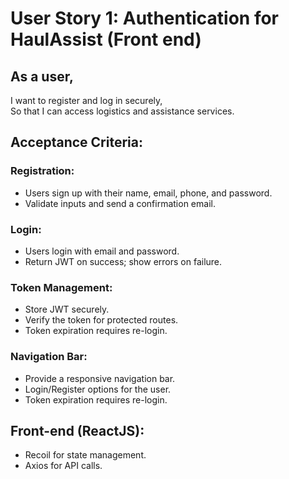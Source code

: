 # User Story 1: Authentication for HaulAssist (Front end)

## As a user,
I want to register and log in securely,  
So that I can access logistics and assistance services.

## Acceptance Criteria:

### Registration:
- Users sign up with their name, email, phone, and password.
- Validate inputs and send a confirmation email.

### Login:
- Users login with email and password.
- Return JWT on success; show errors on failure.

### Token Management:
- Store JWT securely.
- Verify the token for protected routes.
- Token expiration requires re-login.

### Navigation Bar:
- Provide a responsive navigation bar.
- Login/Register options for the user.
- Token expiration requires re-login.

## Front-end (ReactJS):
- Recoil for state management.
- Axios for API calls.
